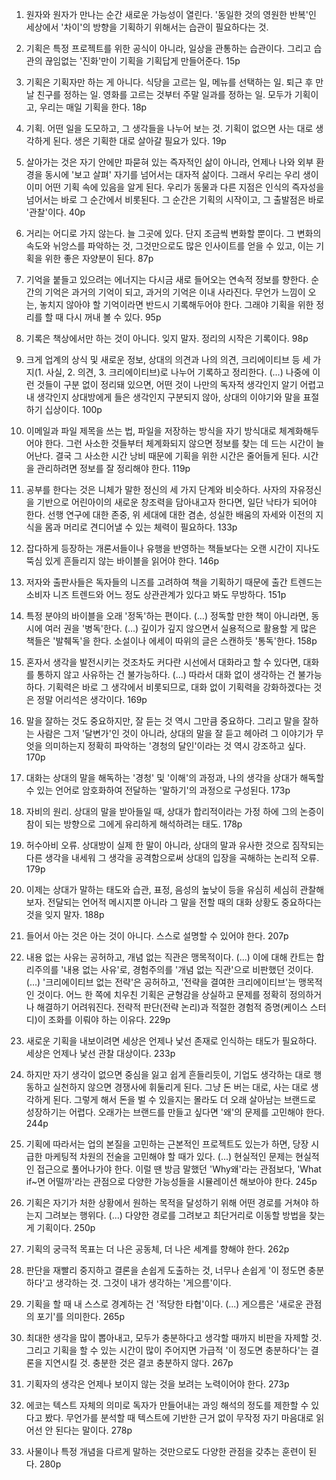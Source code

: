 1. 원자와 원자가 만나는 순간 새로운 가능성이 열린다. '동일한 것의 영원한 반복'인 세상에서 '차이'의 방향을 기획하기 위해서는 습관이 필요하다는 것.

1. 기획은 특정 프로젝트를 위한 공식이 아니라, 일상을 관통하는 습관이다. 그리고 습관의 끊임없는 '진화'만이 기획을 기획답게 만들어준다. 15p
2. 기획은 기획자만 하는 게 아니다. 식당을 고르는 일, 메뉴를 선택하는 일. 퇴근 후 만날 친구를 정하는 일. 영화를 고르는 것부터 주말 일과를 정하는 일. 모두가 기획이고, 우리는 매일 기획을 한다. 18p
3. 기획. 어떤 일을 도모하고, 그 생각들을 나누어 보는 것. 기획이 없으면 사는 대로 생각하게 된다. 생은 기획한 대로 살아갈 필요가 있다. 19p
4. 살아가는 것은 자기 안에만 파묻혀 있는 즉자적인 삶이 아니라, 언제나 나와 외부 환경을 동시에 '보고 살펴' 자기를 넘어서는 대자적 삶이다. 그래서 우리는 우리 생이 이미 어떤 기획 속에 있음을 알게 된다. 우리가 동물과 다른 지점은 인식의 즉자성을 넘어서는 바로 그 순간에서 비롯된다. 그 순간은 기획의 시작이고, 그 출발점은 바로 '관찰'이다. 40p
5. 거리는 어디로 가지 않는다. 늘 그곳에 있다. 단지 조금씩 변화할 뿐이다. 그 변화의 속도와 뉘앙스를 파악하는 것, 그것만으로도 많은 인사이트를 얻을 수 있고, 이는 기획을 위한 좋은 자양분이 된다. 87p
6. 기억을 붙들고 있으려는 에너지는 다시금 새로 들어오는 연속적 정보를 향한다. 순간의 기억은 과거의 기억이 되고, 과거의 기억은 이내 사라진다. 무언가 느낌이 오는, 놓치지 않아야 할 기억이라면 반드시 기록해두어야 한다. 그래야 기획을 위한 정리를 할 때 다시 꺼내 볼 수 있다. 95p
7. 기록은 책상에서만 하는 것이 아니다. 잊지 말자. 정리의 시작은 기록이다. 98p
8. 크게 업계의 상식 및 새로운 정보, 상대의 의견과 나의 의견, 크리에이티브 등 세 가지(1. 사실, 2. 의견, 3. 크리에이티브)로 나누어 기록하고 정리한다. (...) 나중에 이런 것들이 구분 없이 정리돼 있으면, 어떤 것이 나만의 독자적 생각인지 알기 어렵고 내 생각인지 상대방에게 들은 생각인지 구분되지 않아, 상대의 이야기와 말을 표절하기 십상이다. 100p
9. 이메일과 파일 제목을 쓰는 법, 파일을 저장하는 방식을 자기 방식대로 체계화해두어야 한다. 그런 사소한 것들부터 체계화되지 않으면 정보를 찾는 데 드는 시간이 늘어난다. 결국 그 사소한 시간 낭비 때문에 기획을 위한 시간은 줄어들게 된다. 시간을 관리하려면 정보를 잘 정리해야 한다. 119p
10. 공부를 한다는 것은 니체가 말한 정신의 세 가지 단계와 비슷하다. 사자의 자유정신을 기반으로 어린아이의 새로운 창조력을 담아내고자 한다면, 일단 낙타가 되어야 한다. 선행 연구에 대한 존중, 위 세대에 대한 겸손, 성실한 배움의 자세와 이전의 지식을 몸과 머리로 견디어낼 수 있는 체력이 필요하다. 133p
11. 잡다하게 등장하는 개론서들이나 유행을 반영하는 책들보다는 오랜 시간이 지나도 뚝심 있게 흔들리지 않는 바이블을 읽어야 한다. 146p
12. 저자와 출판사들은 독자들의 니즈를 고려하여 책을 기획하기 때문에 출간 트렌드는 소비자 니즈 트렌드와 어느 정도 상관관계가 있다고 봐도 무방하다. 151p
13. 특정 분야의 바이블을 오래 '정독'하는 편이다. (...) 정독할 만한 책이 아니라면, 동시에 여러 권을 '병독'한다. (...) 깊이가 깊지 않으면서 실용적으로 활용할 게 많은 책들은 '발췌독'을 한다. 소설이나 에세이 따위의 글은 스캔하듯 '통독'한다. 158p
14. 혼자서 생각을 발전시키는 것조차도 커다란 시선에서 대화라고 할 수 있다면, 대화를 통하지 않고 사유하는 건 불가능하다. (...) 따라서 대화 없이 생각하는 건 불가능하다. 기획력은 바로 그 생각에서 비롯되므로, 대화 없이 기획력을 강화하겠다는 것은 정말 어리석은 생각이다. 169p
15. 말을 잘하는 것도 중요하지만, 잘 듣는 것 역시 그만큼 중요하다. 그리고 말을 잘하는 사람은 그저 '달변가'인 것이 아니라, 상대의 말을 잘 듣고 헤아려 그 이야기가 무엇을 의미하는지 정확히 파악하는 '경청의 달인'이라는 것 역시 강조하고 싶다. 170p
16. 대화는 상대의 말을 해독하는 '경청' 및 '이해'의 과정과, 나의 생각을 상대가 해독할 수 있는 언어로 암호화하여 전달하는 '말하기'의 과정으로 구성된다. 173p
17. 자비의 원리. 상대의 말을 받아들일 때, 상대가 합리적이라는 가정 하에 그의 논증이 참이 되는 방향으로 그에게 유리하게 해석하려는 태도. 178p
18. 허수아비 오류. 상대방이 실제 한 말이 아니라, 상대의 말과 유사한 것으로 짐작되는 다른 생각을 내세워 그 생각을 공격함으로써 상대의 입장을 곡해하는 논리적 오류. 179p
19. 이제는 상대가 말하는 태도와 습관, 표정, 음성의 높낮이 등을 유심히 세심히 관찰해보자. 전달되는 언어적 메시지뿐 아니라 그 말을 전할 때의 대화 상황도 중요하다는 것을 잊지 말자. 188p
20. 들어서 아는 것은 아는 것이 아니다. 스스로 설명할 수 있어야 한다. 207p
21. 내용 없는 사유는 공허하고, 개념 없는 직관은 맹목적이다. (...) 이에 대해 칸트는 합리주의를 '내용 없는 사유'로, 경험주의를 '개념 없는 직관'으로 비판했던 것이다. (...) '크리에이티브 없는 전략'은 공허하고, '전략을 결여한 크리에이티브'는 맹목적인 것이다. 어느 한 쪽에 치우친 기획은 균형감을 상실하고 문제를 정확히 정의하거나 해결하기 어려워진다. 전략적 판단(전략 논리)과 적절한 경험적 증명(케이스 스터디)이 조화를 이뤄야 하는 이유다. 229p
22. 새로운 기획을 내보이려면 세상은 언제나 낯선 존재로 인식하는 태도가 필요하다. 세상은 언제나 낯선 관찰 대상이다. 233p
23. 하지만 자기 생각이 없으면 중심을 잃고 쉽게 흔들리듯이, 기업도 생각하는 대로 행동하고 실천하지 않으면 경쟁사에 휘둘리게 된다. 그냥 돈 버는 대로, 사는 대로 생각하게 된다. 그렇게 해서 돈을 벌 수 있을지는 몰라도 더 오래 살아남는 브랜드로 성장하기는 어렵다. 오래가는 브랜드를 만들고 싶다면 '왜'의 문제를 고민해야 한다. 244p
24. 기획에 따라서는 업의 본질을 고민하는 근본적인 프로젝트도 있는가 하면, 당장 시급한 마케팅적 차원의 전술을 고민해야 할 때가 있다. (...) 현실적인 문제는 현실적인 접근으로 풀어나가야 한다. 이럴 땐 방금 말했던 'Why왜'라는 관점보다, 'What if~면 어떨까'라는 관점으로 다양한 가능성들을 시뮬레이션 해보아야 한다. 245p
25. 기획은 자기가 처한 상황에서 원하는 목적을 달성하기 위해 어떤 경로를 거쳐야 하는지 그려보는 행위다. (...) 다양한 경로를 그려보고 최단거리로 이동할 방법을 찾는 게 기획이다. 250p
26. 기획의 궁극적 목표는 더 나은 공동체, 더 나은 세계를 향해야 한다. 262p
27. 판단을 재빨리 중지하고 결론을 손쉽게 도출하는 것, 너무나 손쉽게 '이 정도면 충분하다'고 생각하는 것. 그것이 내가 생각하는 '게으름'이다.
28. 기획을 할 때 내 스스로 경계하는 건 '적당한 타협'이다. (...) 게으름은 '새로운 관점의 포기'를 의미한다. 265p
29. 최대한 생각을 많이 뽑아내고, 모두가 충분하다고 생각할 때까지 비판을 자제할 것. 그리고 기획을 할 수 있는 시간이 많이 주어지면 가급적 '이 정도면 충분하다'는 결론을 지연시킬 것. 충분한 것은 결코 충분하지 않다. 267p
30. 기획자의 생각은 언제나 보이지 않는 것을 보려는 노력이어야 한다. 273p
31. 에코는 텍스트 자체의 의미로 독자가 만들어내는 과잉 해석의 정도를 제한할 수 있다고 봤다. 무언가를 분석할 때 텍스트에 기반한 근거 없이 무작정 자기 마음대로 읽어선 안 된다는 말이다. 278p
32. 사물이나 특정 개념을 다르게 말하는 것만으로도 다양한 관점을 갖추는 훈련이 된다. 280p
